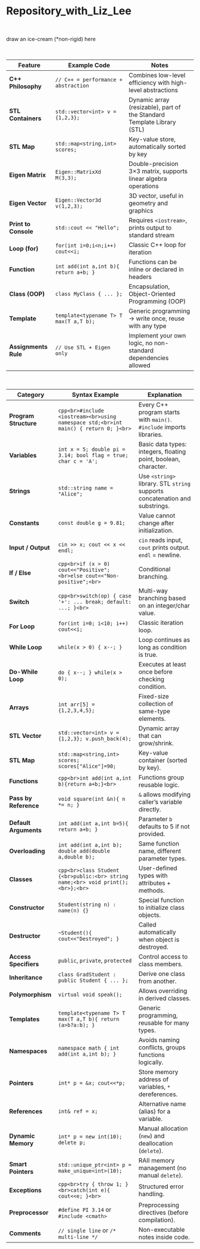 # Repository_with_Liz_Lee

<br>

draw an ice-cream (*non-rigid) here


<br>



| Feature              | Example Code                           | Notes                                                                  |
| -------------------- | -------------------------------------- | ---------------------------------------------------------------------- |
| **C++ Philosophy**   | `// C++ = performance + abstraction`   | Combines low-level efficiency with high-level abstractions             |
| **STL Containers**   | `std::vector<int> v = {1,2,3};`        | Dynamic array (resizable), part of the Standard Template Library (STL) |
| **STL Map**          | `std::map<string,int> scores;`         | Key-value store, automatically sorted by key                           |
| **Eigen Matrix**     | `Eigen::MatrixXd M(3,3);`              | Double-precision 3×3 matrix, supports linear algebra operations        |
| **Eigen Vector**     | `Eigen::Vector3d v(1,2,3);`            | 3D vector, useful in geometry and graphics                             |
| **Print to Console** | `std::cout << "Hello";`                | Requires `<iostream>`, prints output to standard stream                |
| **Loop (for)**       | `for(int i=0;i<n;i++) cout<<i;`        | Classic C++ loop for iteration                                         |
| **Function**         | `int add(int a,int b){ return a+b; }`  | Functions can be inline or declared in headers                         |
| **Class (OOP)**      | `class MyClass { ... };`               | Encapsulation, Object-Oriented Programming (OOP)                       |
| **Template**         | `template<typename T> T max(T a,T b);` | Generic programming → write once, reuse with any type                  |
| **Assignments Rule** | `// Use STL + Eigen only`              | Implement your own logic, no non-standard dependencies allowed         |


<br>


| Category              | Syntax Example                                                                       | Explanation                                                                 |
| --------------------- | ------------------------------------------------------------------------------------ | --------------------------------------------------------------------------- |
| **Program Structure** | `cpp<br>#include <iostream><br>using namespace std;<br>int main() { return 0; }<br>` | Every C++ program starts with `main()`. `#include` imports libraries.       |
| **Variables**         | `int x = 5; double pi = 3.14; bool flag = true; char c = 'A';`                       | Basic data types: integers, floating point, boolean, character.             |
| **Strings**           | `std::string name = "Alice";`                                                        | Use `<string>` library. STL `string` supports concatenation and substrings. |
| **Constants**         | `const double g = 9.81;`                                                             | Value cannot change after initialization.                                   |
| **Input / Output**    | `cin >> x; cout << x << endl;`                                                       | `cin` reads input, `cout` prints output. `endl` = newline.                  |
| **If / Else**         | `cpp<br>if (x > 0) cout<<"Positive";<br>else cout<<"Non-positive";<br>`              | Conditional branching.                                                      |
| **Switch**            | `cpp<br>switch(op) { case '+': ... break; default: ...; }<br>`                       | Multi-way branching based on an integer/char value.                         |
| **For Loop**          | `for(int i=0; i<10; i++) cout<<i;`                                                   | Classic iteration loop.                                                     |
| **While Loop**        | `while(x > 0) { x--; }`                                                              | Loop continues as long as condition is true.                                |
| **Do-While Loop**     | `do { x--; } while(x > 0);`                                                          | Executes at least once before checking condition.                           |
| **Arrays**            | `int arr[5] = {1,2,3,4,5};`                                                          | Fixed-size collection of same-type elements.                                |
| **STL Vector**        | `std::vector<int> v = {1,2,3}; v.push_back(4);`                                      | Dynamic array that can grow/shrink.                                         |
| **STL Map**           | `std::map<string,int> scores; scores["Alice"]=90;`                                   | Key-value container (sorted by key).                                        |
| **Functions**         | `cpp<br>int add(int a,int b){return a+b;}<br>`                                       | Functions group reusable logic.                                             |
| **Pass by Reference** | `void square(int &n){ n *= n; }`                                                     | `&` allows modifying caller’s variable directly.                            |
| **Default Arguments** | `int add(int a,int b=5){ return a+b; }`                                              | Parameter `b` defaults to 5 if not provided.                                |
| **Overloading**       | `int add(int a,int b); double add(double a,double b);`                               | Same function name, different parameter types.                              |
| **Classes**           | `cpp<br>class Student {<br>public:<br> string name;<br> void print();<br>};<br>`     | User-defined types with attributes + methods.                               |
| **Constructor**       | `Student(string n) : name(n) {}`                                                     | Special function to initialize class objects.                               |
| **Destructor**        | `~Student(){ cout<<"Destroyed"; }`                                                   | Called automatically when object is destroyed.                              |
| **Access Specifiers** | `public`, `private`, `protected`                                                     | Control access to class members.                                            |
| **Inheritance**       | `class GradStudent : public Student { ... };`                                        | Derive one class from another.                                              |
| **Polymorphism**      | `virtual void speak();`                                                              | Allows overriding in derived classes.                                       |
| **Templates**         | `template<typename T> T max(T a,T b){ return (a>b?a:b); }`                           | Generic programming, reusable for many types.                               |
| **Namespaces**        | `namespace math { int add(int a,int b); }`                                           | Avoids naming conflicts, groups functions logically.                        |
| **Pointers**          | `int* p = &x; cout<<*p;`                                                             | Store memory address of variables, `*` dereferences.                        |
| **References**        | `int& ref = x;`                                                                      | Alternative name (alias) for a variable.                                    |
| **Dynamic Memory**    | `int* p = new int(10); delete p;`                                                    | Manual allocation (`new`) and deallocation (`delete`).                      |
| **Smart Pointers**    | `std::unique_ptr<int> p = make_unique<int>(10);`                                     | RAII memory management (no manual `delete`).                                |
| **Exceptions**        | `cpp<br>try { throw 1; }<br>catch(int e){ cout<<e; }<br>`                            | Structured error handling.                                                  |
| **Preprocessor**      | `#define PI 3.14` or `#include <cmath>`                                              | Preprocessing directives (before compilation).                              |
| **Comments**          | `// single line` or `/* multi-line */`                                               | Non-executable notes inside code.                                           |




<br><br>



